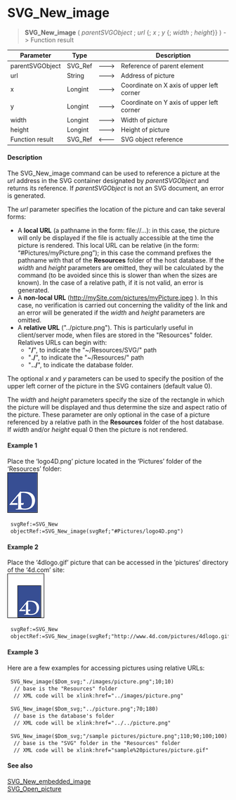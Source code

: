 # SVG_New_image

>**SVG_New_image** ( *parentSVGObject* ; *url* {; *x* ; *y* {; *width* ; *height*}} ) -> Function result

| Parameter | Type |  | Description |
| --- | --- | --- | --- |
| parentSVGObject | SVG_Ref | &#x1F852; | Reference of parent element |
| url | String | &#x1F852; | Address of picture |
| x | Longint | &#x1F852; | Coordinate on X axis of upper left corner |
| y | Longint | &#x1F852; | Coordinate on Y axis of upper left corner |
| width | Longint | &#x1F852; | Width of picture |
| height | Longint | &#x1F852; | Height of picture |
| Function result | SVG_Ref | &#x1F850; | SVG object reference |



#### Description 

The SVG\_New\_image command can be used to reference a picture at the *url* address in the SVG container designated by *parentSVGObject* and returns its reference. If *parentSVGObject* is not an SVG document, an error is generated.

The *url* parameter specifies the location of the picture and can take several forms:

* A **local URL** (a pathname in the form: file://…): in this case, the picture will only be displayed if the file is actually accessible at the time the picture is rendered. This local URL can be relative (in the form: “#Pictures/myPicture.png”); in this case the command prefixes the pathname with that of the **Resources** folder of the host database. If the *width* and *height* parameters are omitted, they will be calculated by the command (to be avoided since this is slower than when the sizes are known). In the case of a relative path, if it is not valid, an error is generated.
* A **non-local URL** (http://mySite.com/pictures/myPicture.jpeg ). In this case, no verification is carried out concerning the validity of the link and an error will be generated if the *width* and *height* parameters are omitted.
* A **relative URL** ("../picture.png"). This is particularly useful in client/server mode, when files are stored in the "Resources" folder. Relatives URLs can begin with:  
   * "**/**", to indicate the "\~/Resources/SVG/" path  
   * "**./**", to indicate the "\~/Resources/" path  
   * "**../**", to indicate the database folder.

The optional *x* and *y* parameters can be used to specify the position of the upper left corner of the picture in the SVG containers (default value 0).

The *width* and *height* parameters specify the size of the rectangle in which the picture will be displayed and thus determine the size and aspect ratio of the picture. These parameter are only optional in the case of a picture referenced by a relative path in the **Resources** folder of the host database. If *width* and/or *height* equal 0 then the picture is not rendered.

#### Example 1 

Place the ‘logo4D.png’ picture located in the ‘Pictures’ folder of the ‘Resources’ folder:  
![](../images/pict195107.en.png)

```4d
 svgRef:=SVG_New
 objectRef:=SVG_New_image(svgRef;"#Pictures/logo4D.png")
```

#### Example 2 

Place the ‘4dlogo.gif’ picture that can be accessed in the ’pictures’ directory of the ‘4d.com’ site:  
![](../images/pict195108.en.png)

```4d
 svgRef:=SVG_New
 objectRef:=SVG_New_image(svgRef;"http://www.4d.com/pictures/4dlogo.gif";20;20;39;53)
```

#### Example 3 

Here are a few examples for accessing pictures using relative URLs:

```4d
 SVG_New_image($Dom_svg;"./images/picture.png";10;10)
  // base is the "Resources" folder
  // XML code will be xlink:href="../images/picture.png"
```

```4d
 SVG_New_image($Dom_svg;"../picture.png";70;180)
  // base is the database's folder
  // XML code will be xlink:href="../../picture.png"
```

```4d
 SVG_New_image($Dom_svg;"/sample pictures/picture.png";110;90;100;100)
  // base is the "SVG" folder in the "Resources" folder
  // XML code will be xlink:href="sample%20pictures/picture.gif"
```

#### See also 

[SVG\_New\_embedded\_image](SVG%5FNew%5Fembedded%5Fimage.md)  
[SVG\_Open\_picture](SVG%5FOpen%5Fpicture.md)  